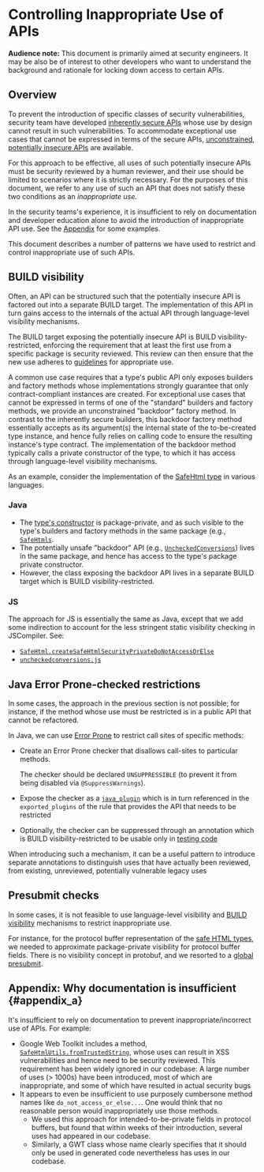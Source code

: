# Controlling Inappropriate Use of APIs

**Audience note:** This document is primarily aimed at security engineers.
It may be also be of interest to other developers who want to understand
the background and rationale for locking down access to certain APIs.


## Overview

To prevent the introduction of specific classes of security vulnerabilities,
security team have developed [inherently secure
APIs](security_reviewers_guide.md#inherently_secure_apis) whose use by design
cannot result in such vulnerabilities. To accommodate exceptional use cases that
cannot be expressed in terms of the secure APIs, [unconstrained, potentially
insecure APIs](security_reviewers_guide.md#unchecked_conversions) are available.

For this approach to be effective, all uses of such potentially insecure APIs
must be security reviewed by a human reviewer, and their use should be limited
to scenarios where it is strictly necessary. For the purposes of this document,
we refer to any use of such an API that does not satisfy these two conditions as
an *inappropriate use*.

In the security teams's experience, it is insufficient to rely on documentation
and developer education alone to avoid the introduction of inappropriate API
use.  See the [Appendix](#appendix_a) for some examples.

This document describes a number of patterns we have used to restrict and
control inappropriate use of such APIs.

## BUILD visibility

Often, an API can be structured such that the potentially insecure API is
factored out into a separate BUILD target. The implementation of this API in
turn gains access to the internals of the actual API through language-level
visibility mechanisms.

The BUILD target exposing the potentially insecure API is BUILD visibility-
restricted, enforcing the requirement that at least the first use from a
specific package is security reviewed.  This review can then ensure that the new
use adheres to [guidelines](safehtml-unchecked.md) for appropriate use.

A common use case requires that a type's public API only exposes builders and
factory methods whose implementations strongly guarantee that only
contract-compliant instances are created.  For exceptional use cases that cannot
be expressed in terms of one of the "standard" builders and factory methods, we
provide an unconstrained "backdoor" factory method. In contrast to the
inherently secure builders, this backdoor factory method essentially accepts as
its argument(s) the internal state of the to-be-created type instance, and hence
fully relies on calling code to ensure the resulting instance's type contract.
The implementation of the backdoor method typically calls a private constructor
of the type, to which it has access through language-level visibility
mechanisms.

As an example, consider the implementation of the
[SafeHtml type](safehtml-types.md) in various languages.

### Java

*   The [type's
    constructor][SafeHtml.SafeHtml(String)]
    is package-private, and as such visible to the type's builders and factory
    methods in the same package (e.g.,
    [`SafeHtmls`][SafeHtmls.create].
*   The potentially unsafe "backdoor" API (e.g.,
    [`UncheckedConversions`][UncheckedConversions.safeHtmlFromStringKnownToSatisfyTypeContract])
    lives in the same package, and hence has access to the type's package
    private constructor.
*   However, the class exposing the backdoor API lives in a separate BUILD
    target
    which is BUILD visibility-restricted.


### JS

The approach for JS is essentially the same as Java, except that we add some
indirection to account for the less stringent static visibility checking in
JSCompiler.  See:


*   [`SafeHtml.createSafeHtmlSecurityPrivateDoNotAccessOrElse`][SafeHtml.createSafeHtmlSecurityPrivateDoNotAccessOrElse]
*   [`uncheckedconversions.js`][uncheckedconversions visibility]


## Java Error Prone-checked restrictions

In some cases, the approach in the previous section is not possible; for
instance, if the method whose use must be restricted is in a public API that
cannot be refactored.

In Java, we can use [Error Prone](https://github.com/google/error-prone) to restrict call sites of
specific methods:

*   Create an Error Prone checker that disallows call-sites to particular
    methods.

    The checker should be declared `UNSUPPRESSIBLE` (to prevent it from being
    disabled via `@SuppressWarnings`).
*   Expose the checker as a [`java_plugin`](https:http://bazel.io/docs/be/java.html#java_plugin)
    which is in turn referenced in the `exported_plugins` of the rule that
    provides the API that needs to be restricted
*   Optionally, the checker can be suppressed through an annotation
    which is BUILD visibility-restricted to be usable only
    in [testing code](https://bazel.io/docs/be/common-definitions.html#common.testonly)


When introducing such a mechanism, it can be a useful pattern to introduce
separate annotations to distinguish uses that have actually been reviewed, from
existing, unreviewed, potentially vulnerable legacy uses


## Presubmit checks


In some cases, it is not feasible to use language-level visibility and
[BUILD visibility](https://bazel.io/docs/be/common-definitions.html#common.visibility) mechanisms to restrict
inappropriate use.

For instance, for the protocol buffer representation of the
[safe HTML types](safehtml-types.md), we needed to approximate package-private
visibility for protocol buffer fields.  There is no visibility concept in
protobuf, and we resorted to a
[global presubmit](https://dev.chromium.org/developers/how-tos/depottools/presubmit-scripts]).



## Appendix: Why documentation is insufficient {#appendix_a}

It's insufficient to rely on documentation to
prevent inappropriate/incorrect use of APIs.  For example:

*   Google Web Toolkit includes a method,
    [`SafeHtmlUtils.fromTrustedString`][SafeHtmlUtils.fromTrustedString],
    whose uses can result in XSS vulnerabilities and hence need to be security
    reviewed.  This requirement has been widely ignored in our codebase: A large
    number of uses (> 1000s) have been introduced, most of which are
    inappropriate, and some of which have resulted in actual security bugs
*   It appears to even be insufficient to use purposely cumbersone method names
    like `do_not_access_or_else...`.
    One would think that no reasonable person would inappropriately use those
    methods.
    *   We used this approach for intended-to-be-private fields in protocol
        buffers, but found that within weeks of their introduction, several
        uses had appeared in our codebase.
    *   Similarly, a GWT class whose name clearly specifies that it should only
        be used in generated code nevertheless has uses in our codebase.




[SafeHtml.SafeHtml(String)]: https://static.javadoc.io/com.google.common.html.types/types/0.0/com/google/common/html/types/SafeHtml.html#SafeHtml(String)
[SafeHtmls.create]: https://static.javadoc.io/com.google.common.html.types/types/0.0/com/google/common/html/types/SafeHtmls.html#create
[UncheckedConversions.safeHtmlFromStringKnownToSatisfyTypeContract]: https://static.javadoc.io/com.google.common.html.types/types/0.0/com/google/common/html/types/UncheckedConversions.html#safeHtmlFromStringKnownToSatisfyTypeContract
[SafeHtml.createSafeHtmlSecurityPrivateDoNotAccessOrElse]: https://github.com/google/closure-library/blob/98e9bc2e3034e5d37af8a024631c7f823d58c87a/closure/goog/html/safehtml.js#L615
[uncheckedconversions visibility]: https://github.com/google/closure-library/blob/98e9bc2e3034e5d37af8a024631c7f823d58c87a/closure/goog/html/uncheckedconversions.js#L28
[SafeHtmlUtils.fromTrustedString]: http://static.javadoc.io/com.google.gwt/gwt-user/2.7.0/com/google/gwt/safehtml/shared/SafeHtmlUtils.html#fromTrustedString%28java.lang.String%29



